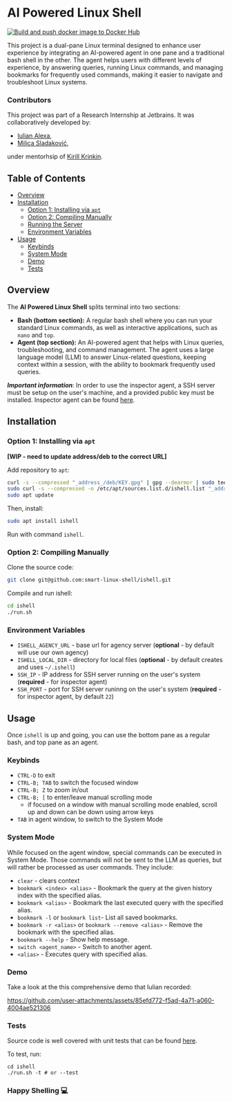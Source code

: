 # AI Powered Linux Shell

[![Build and push docker image to Docker Hub](https://github.com/smart-linux-shell/ishell/actions/workflows/on-push.yml/badge.svg)](https://github.com/smart-linux-shell/ishell/actions/workflows/on-push.yml)

This project is a dual-pane Linux terminal designed to enhance user experience by integrating an AI-powered agent in one pane and a traditional bash shell in the other. The agent helps users with different levels of experience, by answering queries, running Linux commands, and managing bookmarks for frequently used commands, making it easier to navigate and troubleshoot Linux systems.

### Contributors

This project was part of a Research Internship at Jetbrains. It was collaboratively developed by:  
  - [Iulian Alexa](https://github.com/iulianalexa), 
  - [Milica Sladaković](https://github.com/coma007),  

under mentorhsip of [Kirill Krinkin](https://github.com/krinkin). 

## Table of Contents

- [Overview](#overview)
- [Installation](#installation)
  - [Option 1: Installing via `apt`](#option-1-installing-via-apt)
  - [Option 2: Compiling Manually](#option-2-compiling-manually)
  - [Running the Server](#running-the-server)
  - [Environment Variables](#environment-variables) 
- [Usage](#usage)
  - [Keybinds](#keybinds)
  - [System Mode](#system-mode)
  - [Demo](#demo)
  - [Tests](#tests)

## Overview

The **AI Powered Linux Shell** splits terminal into two sections:

- **Bash (bottom section):** A regular bash shell where you can run your standard Linux commands, as well as interactive applications, such as `nano` and `top`. 
- **Agent (top section):** An AI-powered agent that helps with Linux queries, troubleshooting, and command management.  The agent uses a large language model (LLM) to answer Linux-related questions, keeping context within a session, with the ability to bookmark frequently used queries.

_**Important information**_: In order to use the inspector agent, a SSH server must be setup on the user's machine, and a provided public key must be installed. Inspector agent can be found [here](https://github.com/smart-linux-shell/agency).

## Installation

### Option 1: Installing via `apt` 

**[WIP - need to update address/deb to the correct URL]**

Add repository to `apt`:
```bash
curl -s --compressed "_address_/deb/KEY.gpg" | gpg --dearmor | sudo tee /etc/apt/trusted.gpg.d/ishell.gpg >/dev/null
sudo curl -s --compressed -o /etc/apt/sources.list.d/ishell.list "_address_/deb/ishell.list"
sudo apt update
```

Then, install:
```bash
sudo apt install ishell
```

Run with command `ishell`.

### Option 2: Compiling Manually
Clone the source code:
```bash
git clone git@github.com:smart-linux-shell/ishell.git
```
Compile and run ishell:
```bash
cd ishell
./run.sh
```

### Environment Variables 

- `ISHELL_AGENCY_URL` - base url for agency server (**optional** - by default will use our own agency)
- `ISHELL_LOCAL_DIR` - directory for local files (**optional** - by default creates and uses `~/.ishell`)
- `SSH_IP` - IP address for SSH server running on the user's system (**required** - for inspector agent)
- `SSH_PORT` - port for SSH server runinng on the user's system (**required** - for inspector agent, by default `22`)

## Usage

Once `ishell` is up and going, you can use the bottom pane as a regular bash, and top pane as an agent.

### Keybinds

- `CTRL-D` to exit
- `CTRL-B; TAB` to switch the focused window
- `CTRL-B; Z` to zoom in/out
- `CTRL-B; [` to enter/leave manual scrolling mode
  - if focused on a window with manual scrolling mode enabled, scroll up and down can be down using arrow keys
- `TAB` in agent window, to switch to the System Mode

### System Mode
    
While focused on the agent window, special commands can be executed in System Mode. Those commands will not be sent to the LLM as queries, but will rather be processed as user commands. They include:
- `clear` - clears context
- `bookmark <index> <alias>` - Bookmark the query at the given history index with the specified alias.
- `bookmark <alias>` - Bookmark the last executed query with the specified alias.
- `bookmark -l` or `bookmark list`- List all saved bookmarks.
- `bookmark -r <alias>` or `bookmark --remove <alias>` - Remove the bookmark with the specified alias.
- `bookmark --help`  - Show help message.
- `switch <agent_name>` - Switch to another agent.
- `<alias>` - Executes query with specified alias.

### Demo

Take a look at the this comprehensive demo that Iulian recorded:


https://github.com/user-attachments/assets/85efd772-f5ad-4a71-a060-4004ae521306




### Tests

Source code is well covered with unit tests that can be found [here](https://github.com/smart-linux-shell/ishell/tree/main/tui-tux/test).

To test, run:
```
cd ishell
./run.sh -t # or --test
```

### Happy Shelling 💻
